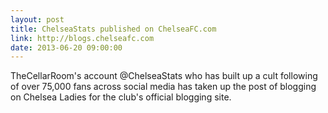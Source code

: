 ```yaml
---
layout: post
title: ChelseaStats published on ChelseaFC.com
link: http://blogs.chelseafc.com
date: 2013-06-20 09:00:00
---
```


TheCellarRoom's account @ChelseaStats who has built up a cult following of over 75,000 fans across social media has taken up the post of blogging on Chelsea Ladies for the club's official blogging site.
